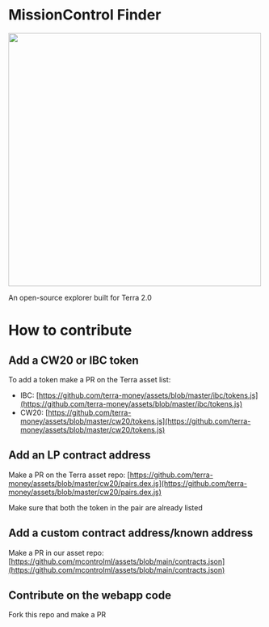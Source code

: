 # MissionControl Finder
[<img src="https://mcontrol.ml/banner.png" width="500px"></img>](https://finder.mcontrol.ml/)

An open-source explorer built for Terra 2.0

# How to contribute
## Add a CW20 or IBC token

To add a token make a PR on the Terra asset list:

- IBC: [https://github.com/terra-money/assets/blob/master/ibc/tokens.js](https://github.com/terra-money/assets/blob/master/ibc/tokens.js)
- CW20: [https://github.com/terra-money/assets/blob/master/cw20/tokens.js](https://github.com/terra-money/assets/blob/master/cw20/tokens.js)

## Add an LP contract address

Make a PR on the Terra asset repo: [https://github.com/terra-money/assets/blob/master/cw20/pairs.dex.js](https://github.com/terra-money/assets/blob/master/cw20/pairs.dex.js)

Make sure that both the token in the pair are already listed

## Add a custom contract address/known address

Make a PR in our asset repo: [https://github.com/mcontrolml/assets/blob/main/contracts.json](https://github.com/mcontrolml/assets/blob/main/contracts.json)

## Contribute on the webapp code

Fork this repo and make a PR
